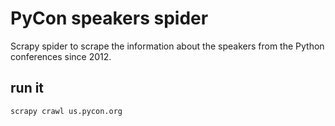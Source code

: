 PyCon speakers spider
=====================

Scrapy spider to scrape the information about the speakers from the Python conferences since 2012.

run it
------

    scrapy crawl us.pycon.org


